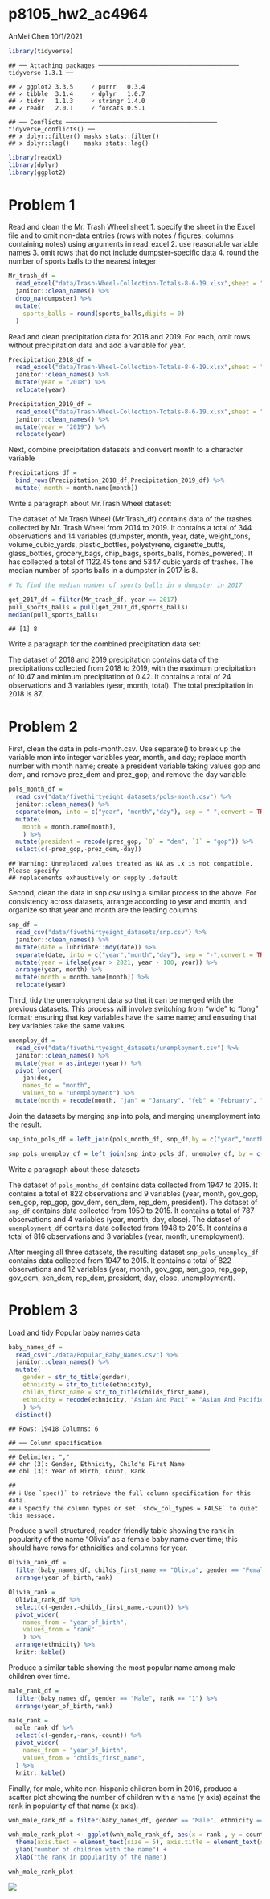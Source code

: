 p8105\_hw2\_ac4964
================
AnMei Chen
10/1/2021

``` r
library(tidyverse)
```

    ## ── Attaching packages ─────────────────────────────────────── tidyverse 1.3.1 ──

    ## ✓ ggplot2 3.3.5     ✓ purrr   0.3.4
    ## ✓ tibble  3.1.4     ✓ dplyr   1.0.7
    ## ✓ tidyr   1.1.3     ✓ stringr 1.4.0
    ## ✓ readr   2.0.1     ✓ forcats 0.5.1

    ## ── Conflicts ────────────────────────────────────────── tidyverse_conflicts() ──
    ## x dplyr::filter() masks stats::filter()
    ## x dplyr::lag()    masks stats::lag()

``` r
library(readxl)
library(dplyr)
library(ggplot2)
```

# Problem 1

Read and clean the Mr. Trash Wheel sheet 1. specify the sheet in the
Excel file and to omit non-data entries (rows with notes / figures;
columns containing notes) using arguments in read\_excel 2. use
reasonable variable names 3. omit rows that do not include
dumpster-specific data 4. round the number of sports balls to the
nearest integer

``` r
Mr_trash_df = 
  read_excel("data/Trash-Wheel-Collection-Totals-8-6-19.xlsx",sheet = "Mr. Trash Wheel", range = "A2:N406") %>% 
  janitor::clean_names() %>% 
  drop_na(dumpster) %>% 
  mutate(
    sports_balls = round(sports_balls,digits = 0)
  )
```

Read and clean precipitation data for 2018 and 2019. For each, omit rows
without precipitation data and add a variable for year.

``` r
Precipitation_2018_df = 
  read_excel("data/Trash-Wheel-Collection-Totals-8-6-19.xlsx",sheet = "2018 Precipitation", range = "A2:B14") %>% 
  janitor::clean_names() %>% 
  mutate(year = "2018") %>% 
  relocate(year)

Precipitation_2019_df = 
  read_excel("data/Trash-Wheel-Collection-Totals-8-6-19.xlsx",sheet = "2019 Precipitation", range = "A2:B14") %>% 
  janitor::clean_names() %>% 
  mutate(year = "2019") %>% 
  relocate(year)
```

Next, combine precipitation datasets and convert month to a character
variable

``` r
Precipitations_df = 
  bind_rows(Precipitation_2018_df,Precipitation_2019_df) %>% 
  mutate( month = month.name[month])
```

Write a paragraph about Mr.Trash Wheel dataset:

The dataset of Mr.Trash Wheel (Mr.Trash\_df) contains data of the
trashes collected by Mr. Trash Wheel from 2014 to 2019. It contains a
total of 344 observations and 14 variables (dumpster, month, year, date,
weight\_tons, volume\_cubic\_yards, plastic\_bottles, polystyrene,
cigarette\_butts, glass\_bottles, grocery\_bags, chip\_bags,
sports\_balls, homes\_powered). It has collected a total of 1122.45 tons
and 5347 cubic yards of trashes. The median number of sports balls in a
dumpster in 2017 is 8.

``` r
# To find the median number of sports balls in a dumpster in 2017

get_2017_df = filter(Mr_trash_df, year == 2017)
pull_sports_balls = pull(get_2017_df,sports_balls)
median(pull_sports_balls)
```

    ## [1] 8

Write a paragraph for the combined precipitation data set:

The dataset of 2018 and 2019 precipitation contains data of the
precipitations collected from 2018 to 2019, with the maximum
precipitation of 10.47 and minimum precipitation of 0.42. It contains a
total of 24 observations and 3 variables (year, month, total). The total
precipitation in 2018 is 87.

# Problem 2

First, clean the data in pols-month.csv. Use separate() to break up the
variable mon into integer variables year, month, and day; replace month
number with month name; create a president variable taking values gop
and dem, and remove prez\_dem and prez\_gop; and remove the day
variable.

``` r
pols_month_df = 
  read_csv("data/fivethirtyeight_datasets/pols-month.csv") %>% 
  janitor::clean_names() %>% 
  separate(mon, into = c("year", "month","day"), sep = "-",convert = TRUE) %>% 
  mutate( 
    month = month.name[month],
    ) %>% 
  mutate(president = recode(prez_gop, `0` = "dem", `1` = "gop")) %>% 
  select(c(-prez_gop,-prez_dem,-day))
```

    ## Warning: Unreplaced values treated as NA as .x is not compatible. Please specify
    ## replacements exhaustively or supply .default

Second, clean the data in snp.csv using a similar process to the above.
For consistency across datasets, arrange according to year and month,
and organize so that year and month are the leading columns.

``` r
snp_df = 
  read_csv("data/fivethirtyeight_datasets/snp.csv") %>% 
  janitor::clean_names() %>% 
  mutate(date = lubridate::mdy(date)) %>% 
  separate(date, into = c("year","month","day"), sep = "-",convert = TRUE) %>% 
  mutate(year = ifelse(year > 2021, year - 100, year)) %>% 
  arrange(year, month) %>%
  mutate(month = month.name[month]) %>% 
  relocate(year)  
```

Third, tidy the unemployment data so that it can be merged with the
previous datasets. This process will involve switching from “wide” to
“long” format; ensuring that key variables have the same name; and
ensuring that key variables take the same values.

``` r
unemploy_df = 
  read_csv("data/fivethirtyeight_datasets/unemployment.csv") %>% 
  janitor::clean_names() %>%
  mutate(year = as.integer(year)) %>% 
  pivot_longer(
    jan:dec,
    names_to = "month",
    values_to = "unemployment") %>% 
  mutate(month = recode(month, "jan" = "January", "feb" = "February", "mar" = "March", "apr" = "April", "may" = "May", "jun" = "June", "jul" = "July", "aug" = "August", "sep" = "September", "oct" = "October", "nov" = "November", "dec" = "December"))
```

Join the datasets by merging snp into pols, and merging unemployment
into the result.

``` r
snp_into_pols_df = left_join(pols_month_df, snp_df,by = c("year","month")) 

snp_pols_unemploy_df = left_join(snp_into_pols_df, unemploy_df, by = c("year","month"))
```

Write a paragraph about these datasets

The dataset of `pols_months_df` contains data collected from 1947 to
2015. It contains a total of 822 observations and 9 variables (year,
month, gov\_gop, sen\_gop, rep\_gop, gov\_dem, sen\_dem, rep\_dem,
president). The dataset of `snp_df` contains data collected from 1950 to
2015. It contains a total of 787 observations and 4 variables (year,
month, day, close). The dataset of `unemployment_df` contains data
collected from 1948 to 2015. It contains a total of 816 observations and
3 variables (year, month, unemployment).

After merging all three datasets, the resulting dataset
`snp_pols_unemploy_df` contains data collected from 1947 to 2015. It
contains a total of 822 observations and 12 variables (year, month,
gov\_gop, sen\_gop, rep\_gop, gov\_dem, sen\_dem, rep\_dem, president,
day, close, unemployment).

# Problem 3

Load and tidy Popular baby names data

``` r
baby_names_df =
  read_csv("./data/Popular_Baby_Names.csv") %>% 
  janitor::clean_names() %>% 
  mutate(
    gender = str_to_title(gender),
    ethnicity = str_to_title(ethnicity),
    childs_first_name = str_to_title(childs_first_name),
    ethnicity = recode(ethnicity, "Asian And Paci" = "Asian And Pacific Islander", "Black Non Hisp" = "Black Non Hispanic", "White Non Hisp" = "White Non Hispanic")
    ) %>% 
  distinct()
```

    ## Rows: 19418 Columns: 6

    ## ── Column specification ────────────────────────────────────────────────────────
    ## Delimiter: ","
    ## chr (3): Gender, Ethnicity, Child's First Name
    ## dbl (3): Year of Birth, Count, Rank

    ## 
    ## ℹ Use `spec()` to retrieve the full column specification for this data.
    ## ℹ Specify the column types or set `show_col_types = FALSE` to quiet this message.

Produce a well-structured, reader-friendly table showing the rank in
popularity of the name “Olivia” as a female baby name over time; this
should have rows for ethnicities and columns for year.

``` r
Olivia_rank_df = 
  filter(baby_names_df, childs_first_name == "Olivia", gender == "Female") %>% 
  arrange(year_of_birth,rank)

Olivia_rank = 
  Olivia_rank_df %>% 
  select(c(-gender,-childs_first_name,-count)) %>% 
  pivot_wider(
    names_from = "year_of_birth",
    values_from = "rank"
    ) %>% 
  arrange(ethnicity) %>% 
  knitr::kable() 
```

Produce a similar table showing the most popular name among male
children over time.

``` r
male_rank_df = 
  filter(baby_names_df, gender == "Male", rank == "1") %>%
  arrange(year_of_birth,rank)

male_rank = 
  male_rank_df %>% 
  select(c(-gender,-rank,-count)) %>% 
  pivot_wider(
    names_from = "year_of_birth",
    values_from = "childs_first_name",
  ) %>% 
  knitr::kable() 
```

Finally, for male, white non-hispanic children born in 2016, produce a
scatter plot showing the number of children with a name (y axis) against
the rank in popularity of that name (x axis).

``` r
wnh_male_rank_df = filter(baby_names_df, gender == "Male", ethnicity == "White Non Hispanic", year_of_birth == "2016") 

wnh_male_rank_plot <- ggplot(wnh_male_rank_df, aes(x = rank , y = count)) + geom_point(size = 0.5) + 
  theme(axis.text = element_text(size = 5), axis.title = element_text(size = 6,face = "bold")) +
  ylab("number of children with the name") + 
  xlab("the rank in popularity of the name")

wnh_male_rank_plot
```

![](p8105_hw2_ac4964_files/figure-gfm/unnamed-chunk-13-1.png)<!-- -->
